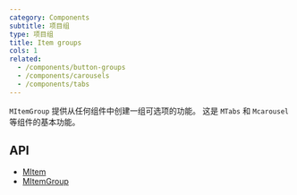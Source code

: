 ```yaml
---
category: Components
subtitle: 项目组
type: 项目组
title: Item groups
cols: 1
related:
  - /components/button-groups
  - /components/carousels
  - /components/tabs
---
```


`MItemGroup` 提供从任何组件中创建一组可选项的功能。 这是 `MTabs` 和 `Mcarousel` 等组件的基本功能。

## API

- [MItem](/api/MItem)
- [MItemGroup](/api/MItemGroup)